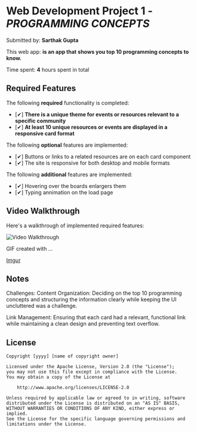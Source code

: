# Web Development Project 1 - *PROGRAMMING CONCEPTS*

Submitted by: **Sarthak Gupta**

This web app: **is an app that shows you top 10 programming concepts to know.**

Time spent: **4** hours spent in total

## Required Features

The following **required** functionality is completed:

- [✔] **There is a unique theme for events or resources relevant to a specific community**
- [✔] **At least 10 unique resources or events are displayed in a responsive card format**

The following **optional** features are implemented:

- [✔] Buttons or links to a related resources are on each card component
- [✔] The site is responsive for both desktop and mobile formats

The following **additional** features are implemented:

* [✔] Hovering over the boards enlargers them
* [✔] Typing annimation on the load page

## Video Walkthrough

Here's a walkthrough of implemented required features:

<img src='http://i.imgur.com/link/to/your/gif/file.gif' title='Video Walkthrough' width='' alt='Video Walkthrough' />

<!-- Replace this with whatever GIF tool you used! -->
GIF created with ...  
<!-- Recommended tools:

[Kap](https://getkap.co/) for macOS
[ScreenToGif](https://www.screentogif.com/) for Windows
[peek](https://github.com/phw/peek) for Linux. -->

[Imgur](https://imgur.com/a/t4JIgp4)

## Notes

Challenges:
Content Organization: Deciding on the top 10 programming concepts and structuring the information clearly while keeping the UI uncluttered was a challenge.

Link Management: Ensuring that each card had a relevant, functional link while maintaining a clean design and preventing text overflow.




## License

    Copyright [yyyy] [name of copyright owner]

    Licensed under the Apache License, Version 2.0 (the "License");
    you may not use this file except in compliance with the License.
    You may obtain a copy of the License at

        http://www.apache.org/licenses/LICENSE-2.0

    Unless required by applicable law or agreed to in writing, software
    distributed under the License is distributed on an "AS IS" BASIS,
    WITHOUT WARRANTIES OR CONDITIONS OF ANY KIND, either express or implied.
    See the License for the specific language governing permissions and
    limitations under the License.

